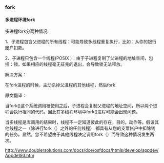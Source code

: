 ### fork

#### 多进程环境fork

多进程fork分两种情况:

1、子进程包含父进程的所有线程：可能导致多线程重复执行，比如：从你的银行账户扣款。

2、子进程只包含一个线程(POSIX )：由于子进程复制了父进程的地址空间，包括：锁。如果相应的线程毫无征兆的退出，会导致锁无法释放。

解决方案：

在fork进程的时候，主动杀掉父进程的其他线程，然后fork.


原文翻译：

当fork()这个系统调用被使用之后，子进程会复制父进程的地址空间，所以两个进程会执行相同的代码。因此在多线程环境中fork()进程可能会出现问题。

当多线程是库调用的结果时，线程不一定知道彼此的存在，目的，动作等。假设其他线程之一（除进行fork（）之外的任何线程）
都具有从您的支票帐户中扣除钱的任务。显然，您不希望由于其他线程决定调用fork（）而导致这种情况发生两次。


http://www.doublersolutions.com/docs/dce/osfdocs/htmls/develop/appdev/Appde193.htm